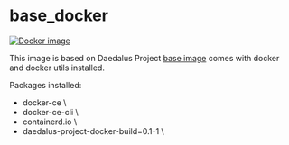 # base_docker

[![Docker image](https://img.shields.io/badge/docker-latest-blue.svg)](https://hub.docker.com/r/daedalusproject/base_docker)

This image is based on Daedalus Project [base image](/base) comes with docker and docker utils installed.

Packages installed:

 * docker-ce \
 * docker-ce-cli \
 * containerd.io \
 * daedalus-project-docker-build=0.1-1 \
